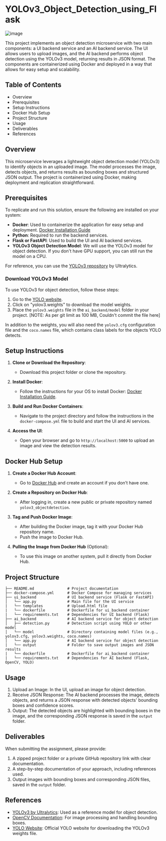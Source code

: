 # YOLOv3_Object_Detection_using_Flask
![image](https://github.com/user-attachments/assets/61eb97de-cf13-476f-ae6c-ab696f5199e2)


This project implements an object detection microservice with two main components: a UI backend service and an AI backend service. The UI allows users to upload images, and the AI backend performs object detection using the YOLOv3 model, returning results in JSON format. The components are containerized using Docker and deployed in a way that allows for easy setup and scalability.

## Table of Contents
- Overview
- Prerequisites
- Setup Instructions
- Docker Hub Setup
- Project Structure
- Usage
- Deliverables
- References

## Overview

This microservice leverages a lightweight object detection model (YOLOv3) to identify objects in an uploaded image. The model processes the image, detects objects, and returns results as bounding boxes and structured JSON output. The project is containerized using Docker, making deployment and replication straightforward.

## Prerequisites

To replicate and run this solution, ensure the following are installed on your system:

- **Docker**: Used to containerize the application for easy setup and deployment. [Docker Installation Guide](https://docs.docker.com/get-docker/)
- **Python**: Required to run the backend services.
- **Flask or FastAPI**: Used to build the UI and AI backend services.
- **YOLOv3 Object Detection Model**: We will use the YOLOv3 model for object detection. If you don't have GPU support, you can still run the model on a CPU.

For reference, you can use the [YOLOv3 repository](https://github.com/ultralytics/yolov3) by Ultralytics.

### Download YOLOv3 Model

To use YOLOv3 for object detection, follow these steps:

1. Go to the [YOLO website](https://pjreddie.com/darknet/yolo/).
2. Click on "yolov3.weights" to download the model weights.
3. Place the `yolov3.weights` file in the `ai_backend/model` folder in your project. [NOTE: As per git limit as 100 MB, Couldn't commit the file here]

In addition to the weights, you will also need the `yolov3.cfg` configuration file and the `coco.names` file, which contains class labels for the objects YOLO detects.

## Setup Instructions

1. **Clone or Download the Repository**:
   - Download this project folder or clone the repository.

2. **Install Docker**:
   - Follow the instructions for your OS to install Docker: [Docker Installation Guide](https://docs.docker.com/get-docker/).

3. **Build and Run Docker Containers**:
   - Navigate to the project directory and follow the instructions in the `docker-compose.yml` file to build and start the UI and AI services.

4. **Access the UI**:
   - Open your browser and go to `http://localhost:5000` to upload an image and view the detection results.

## Docker Hub Setup

1. **Create a Docker Hub Account**:
   - Go to [Docker Hub](https://hub.docker.com/) and create an account if you don’t have one.

2. **Create a Repository on Docker Hub**:
   - After logging in, create a new public or private repository named `yolov3_objectdetection`.

3. **Tag and Push Docker Image**:
   - After building the Docker image, tag it with your Docker Hub repository name.
   - Push the image to Docker Hub.

4. **Pulling the Image from Docker Hub** (Optional):
   - To use this image on another system, pull it directly from Docker Hub.

## Project Structure

```
├── README.md               # Project documentation
├── docker-compose.yml      # Docker Compose for managing services
├── ui_backend              # UI backend service (Flask or FastAPI)
│   └── app.py              # Main file for the UI service
|   └── templates           # Upload.html file
|   └── dockerfile          # Dockerfile for ui_backend container
|   └── requirements.txt    # Dependencies for UI backend (Flask)
├── ai_backend              # AI backend service for object detection
│   ├── detection.py        # Detection script using YOLO or other model
│   └── model               # Directory containing model files (e.g., yolov3.cfg, yolov3.weights, coco.names)
│   └── app.py              # AI backend service for object detection
|   └── output              # Folder to save output images and JSON results
|   └── dockerfile          # Dockerfile for ai_backend container
|   └── requirements.txt    # Dependencies for AI backend (Flask, OpenCV, YOLO)
```

## Usage

1. Upload an Image: In the UI, upload an image for object detection.
2. Receive JSON Response: The AI backend processes the image, detects objects, and returns a JSON response with detected objects' bounding boxes and confidence scores.
3. Output: The detected objects are highlighted with bounding boxes in the image, and the corresponding JSON response is saved in the `output` folder.

## Deliverables

When submitting the assignment, please provide:

1. A zipped project folder or a private GitHub repository link with clear documentation.
2. A step-by-step documentation of your approach, including references used.
3. Output images with bounding boxes and corresponding JSON files, saved in the `output` folder.

## References

- [YOLOv3 by Ultralytics](https://github.com/ultralytics/yolov3): Used as a reference model for object detection.
- [OpenCV Documentation](https://docs.opencv.org/): For image processing and handling bounding boxes.
- [YOLO Website](https://pjreddie.com/darknet/yolo/): Official YOLO website for downloading the YOLOv3 weights file.

